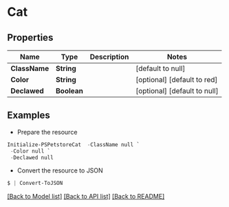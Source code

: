 # Cat
## Properties

Name | Type | Description | Notes
------------ | ------------- | ------------- | -------------
**ClassName** | **String** |  | [default to null]
**Color** | **String** |  | [optional] [default to red]
**Declawed** | **Boolean** |  | [optional] [default to null]

## Examples

- Prepare the resource
```powershell
Initialize-PSPetstoreCat  -ClassName null `
 -Color null `
 -Declawed null
```

- Convert the resource to JSON
```powershell
$ | Convert-ToJSON
```

[[Back to Model list]](../README.md#documentation-for-models) [[Back to API list]](../README.md#documentation-for-api-endpoints) [[Back to README]](../README.md)

